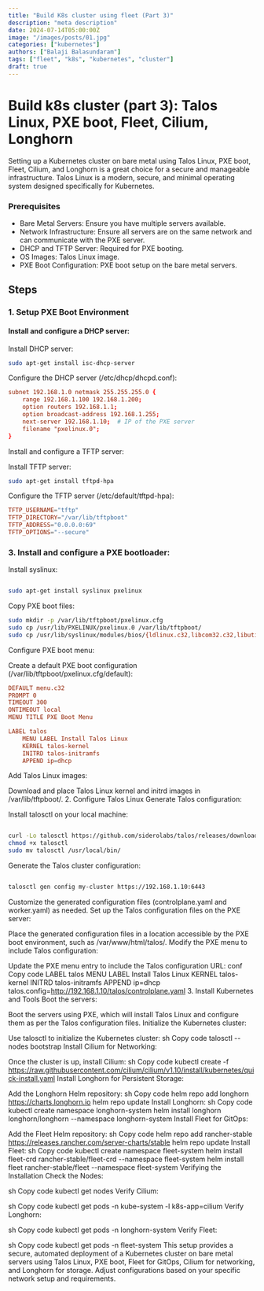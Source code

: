 ```yaml
---
title: "Build K8s cluster using fleet (Part 3)"
description: "meta description"
date: 2024-07-14T05:00:00Z
image: "/images/posts/01.jpg"
categories: ["kubernetes"]
authors: ["Balaji Balasundaram"]
tags: ["fleet", "k8s", "kubernetes", "cluster"]
draft: true
---
```

# Build k8s cluster (part 3): Talos Linux, PXE boot, Fleet, Cilium, Longhorn

Setting up a Kubernetes cluster on bare metal using Talos Linux, PXE boot, Fleet, Cilium, and Longhorn is a great choice for a secure and manageable infrastructure. Talos Linux is a modern, secure, and minimal operating system designed specifically for Kubernetes.

### Prerequisites
- Bare Metal Servers: Ensure you have multiple servers available.
- Network Infrastructure: Ensure all servers are on the same network and can communicate with the PXE server.
- DHCP and TFTP Server: Required for PXE booting.
- OS Images: Talos Linux image.
- PXE Boot Configuration: PXE boot setup on the bare metal servers.

## Steps
### 1. Setup PXE Boot Environment
#### Install and configure a DHCP server:

Install DHCP server:
```sh
sudo apt-get install isc-dhcp-server
```
Configure the DHCP server (/etc/dhcp/dhcpd.conf):
```conf
subnet 192.168.1.0 netmask 255.255.255.0 {
    range 192.168.1.100 192.168.1.200;
    option routers 192.168.1.1;
    option broadcast-address 192.168.1.255;
    next-server 192.168.1.10;  # IP of the PXE server
    filename "pxelinux.0";
}
```
Install and configure a TFTP server:

Install TFTP server:
```sh
sudo apt-get install tftpd-hpa
```
Configure the TFTP server (/etc/default/tftpd-hpa):
```conf
TFTP_USERNAME="tftp"
TFTP_DIRECTORY="/var/lib/tftpboot"
TFTP_ADDRESS="0.0.0.0:69"
TFTP_OPTIONS="--secure"
```
### 3. Install and configure a PXE bootloader:

Install syslinux:
```sh

sudo apt-get install syslinux pxelinux
```
Copy PXE boot files:
```sh
sudo mkdir -p /var/lib/tftpboot/pxelinux.cfg
sudo cp /usr/lib/PXELINUX/pxelinux.0 /var/lib/tftpboot/
sudo cp /usr/lib/syslinux/modules/bios/{ldlinux.c32,libcom32.c32,libutil.c32,menu.c32} /var/lib/tftpboot/
```
Configure PXE boot menu:

Create a default PXE boot configuration (/var/lib/tftpboot/pxelinux.cfg/default):
```conf
DEFAULT menu.c32
PROMPT 0
TIMEOUT 300
ONTIMEOUT local
MENU TITLE PXE Boot Menu

LABEL talos
    MENU LABEL Install Talos Linux
    KERNEL talos-kernel
    INITRD talos-initramfs
    APPEND ip=dhcp
```
Add Talos Linux images:

Download and place Talos Linux kernel and initrd images in /var/lib/tftpboot/.
2. Configure Talos Linux
Generate Talos configuration:

Install talosctl on your local machine:
```sh

curl -Lo talosctl https://github.com/siderolabs/talos/releases/download/v0.13.6/talosctl-linux-amd64
chmod +x talosctl
sudo mv talosctl /usr/local/bin/
```
Generate the Talos cluster configuration:
```sh

talosctl gen config my-cluster https://192.168.1.10:6443
```
Customize the generated configuration files (controlplane.yaml and worker.yaml) as needed.
Set up the Talos configuration files on the PXE server:

Place the generated configuration files in a location accessible by the PXE boot environment, such as /var/www/html/talos/.
Modify the PXE menu to include Talos configuration:

Update the PXE menu entry to include the Talos configuration URL:
conf
Copy code
LABEL talos
    MENU LABEL Install Talos Linux
    KERNEL talos-kernel
    INITRD talos-initramfs
    APPEND ip=dhcp talos.config=http://192.168.1.10/talos/controlplane.yaml
3. Install Kubernetes and Tools
Boot the servers:

Boot the servers using PXE, which will install Talos Linux and configure them as per the Talos configuration files.
Initialize the Kubernetes cluster:

Use talosctl to initialize the Kubernetes cluster:
sh
Copy code
talosctl --nodes <controlplane-node-ip> bootstrap
Install Cilium for Networking:

Once the cluster is up, install Cilium:
sh
Copy code
kubectl create -f https://raw.githubusercontent.com/cilium/cilium/v1.10/install/kubernetes/quick-install.yaml
Install Longhorn for Persistent Storage:

Add the Longhorn Helm repository:
sh
Copy code
helm repo add longhorn https://charts.longhorn.io
helm repo update
Install Longhorn:
sh
Copy code
kubectl create namespace longhorn-system
helm install longhorn longhorn/longhorn --namespace longhorn-system
Install Fleet for GitOps:

Add the Fleet Helm repository:
sh
Copy code
helm repo add rancher-stable https://releases.rancher.com/server-charts/stable
helm repo update
Install Fleet:
sh
Copy code
kubectl create namespace fleet-system
helm install fleet-crd rancher-stable/fleet-crd --namespace fleet-system
helm install fleet rancher-stable/fleet --namespace fleet-system
Verifying the Installation
Check the Nodes:

sh
Copy code
kubectl get nodes
Verify Cilium:

sh
Copy code
kubectl get pods -n kube-system -l k8s-app=cilium
Verify Longhorn:

sh
Copy code
kubectl get pods -n longhorn-system
Verify Fleet:

sh
Copy code
kubectl get pods -n fleet-system
This setup provides a secure, automated deployment of a Kubernetes cluster on bare metal servers using Talos Linux, PXE boot, Fleet for GitOps, Cilium for networking, and Longhorn for storage. Adjust configurations based on your specific network setup and requirements.
